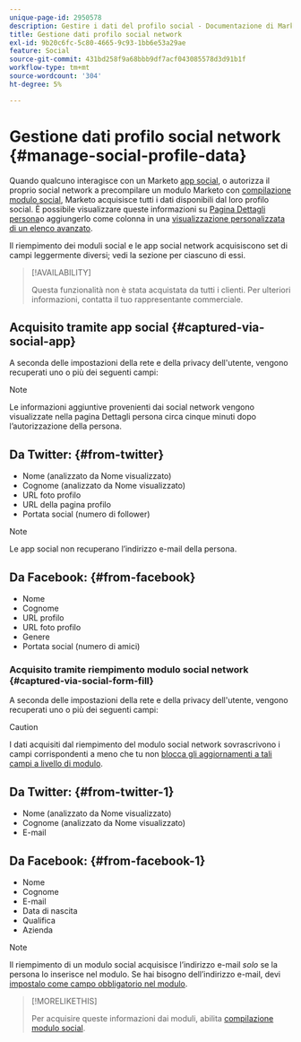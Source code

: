 ```yaml
---
unique-page-id: 2950578
description: Gestire i dati del profilo social - Documentazione di Marketo - Documentazione del prodotto
title: Gestione dati profilo social network
exl-id: 9b20c6fc-5c80-4665-9c93-1bb6e53a29ae
feature: Social
source-git-commit: 431bd258f9a68bbb9df7acf043085578d3d91b1f
workflow-type: tm+mt
source-wordcount: '304'
ht-degree: 5%

---
```


# Gestione dati profilo social network {#manage-social-profile-data}

Quando qualcuno interagisce con un Marketo [app social](/help/marketo/product-docs/demand-generation/social/configuring-social-actions/customize-social-app-button.md), o autorizza il proprio social network a precompilare un modulo Marketo con [compilazione modulo social](/help/marketo/product-docs/demand-generation/forms/form-actions/enable-social-form-fill-on-a-form.md), Marketo acquisisce tutti i dati disponibili dal loro profilo social. È possibile visualizzare queste informazioni su [Pagina Dettagli persona](/help/marketo/product-docs/core-marketo-concepts/smart-lists-and-static-lists/managing-people-in-smart-lists/using-the-person-detail-page.md)o aggiungerlo come colonna in una [visualizzazione personalizzata di un elenco avanzato](/help/marketo/product-docs/core-marketo-concepts/smart-lists-and-static-lists/using-smart-lists/create-and-change-views-for-lists-and-smart-list.md).

Il riempimento dei moduli social e le app social network acquisiscono set di campi leggermente diversi; vedi la sezione per ciascuno di essi.

>[!AVAILABILITY]
>
>Questa funzionalità non è stata acquistata da tutti i clienti. Per ulteriori informazioni, contatta il tuo rappresentante commerciale.

## Acquisito tramite app social {#captured-via-social-app}

A seconda delle impostazioni della rete e della privacy dell&#39;utente, vengono recuperati uno o più dei seguenti campi:

>[!NOTE]
>
>Le informazioni aggiuntive provenienti dai social network vengono visualizzate nella pagina Dettagli persona circa cinque minuti dopo l’autorizzazione della persona.

## Da Twitter: {#from-twitter}

* Nome (analizzato da Nome visualizzato)
* Cognome (analizzato da Nome visualizzato)
* URL foto profilo
* URL della pagina profilo
* Portata social (numero di follower)

>[!NOTE]
>
>Le app social non recuperano l’indirizzo e-mail della persona.

## Da Facebook: {#from-facebook}

* Nome
* Cognome
* URL profilo
* URL foto profilo
* Genere
* Portata social (numero di amici)

### Acquisito tramite riempimento modulo social network {#captured-via-social-form-fill}

A seconda delle impostazioni della rete e della privacy dell&#39;utente, vengono recuperati uno o più dei seguenti campi:

>[!CAUTION]
>
>I dati acquisiti dal riempimento del modulo social network sovrascrivono i campi corrispondenti a meno che tu non [blocca gli aggiornamenti a tali campi a livello di modulo](/help/marketo/product-docs/administration/field-management/block-updates-to-a-field.md).

## Da Twitter: {#from-twitter-1}

* Nome (analizzato da Nome visualizzato)
* Cognome (analizzato da Nome visualizzato)
* E-mail

## Da Facebook: {#from-facebook-1}

* Nome
* Cognome
* E-mail
* Data di nascita
* Qualifica
* Azienda

>[!NOTE]
>
>Il riempimento di un modulo social acquisisce l’indirizzo e-mail _solo_ se la persona lo inserisce nel modulo. Se hai bisogno dell’indirizzo e-mail, devi [impostalo come campo obbligatorio nel modulo](/help/marketo/product-docs/demand-generation/forms/creating-a-form/make-a-form-field-required.md).

>[!MORELIKETHIS]
>
>Per acquisire queste informazioni dai moduli, abilita [compilazione modulo social](/help/marketo/product-docs/demand-generation/forms/form-actions/enable-social-form-fill-on-a-form.md).
